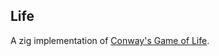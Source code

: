## Life

A zig implementation of [Conway's Game of Life](https://en.wikipedia.org/wiki/Conway's_Game_of_Life).
